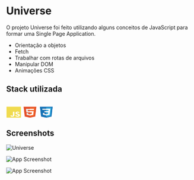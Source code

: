 
# Universe

O projeto Universe foi feito utilizando alguns conceitos de JavaScript para formar uma Single Page Application.
- Orientação a objetos
- Fetch
- Trabalhar com rotas de arquivos
- Manipular DOM
- Animações CSS


## Stack utilizada

<div style="display: inline_block"><br>
  <img align="center" alt="JS" height="30" width="40" src="https://raw.githubusercontent.com/devicons/devicon/master/icons/javascript/javascript-plain.svg">
  <img align="center" alt="HTML" height="30" width="40" src="https://raw.githubusercontent.com/devicons/devicon/master/icons/html5/html5-original.svg">
  <img align="center" alt="CSS" height="30" width="40" src="https://raw.githubusercontent.com/devicons/devicon/master/icons/css3/css3-original.svg">
</div>



## Screenshots

![Universe](https://i.pinimg.com/originals/23/c1/5a/23c15a78e9552c59f07491a717a7f992.jpg)

![App Screenshot](https://i.pinimg.com/originals/0b/26/33/0b263394f33d1308d2493b6e31173fc1.jpg)

![App Screenshot](https://i.pinimg.com/originals/4d/35/d5/4d35d5faaa3de41129347f9370e9e3c9.jpg)

